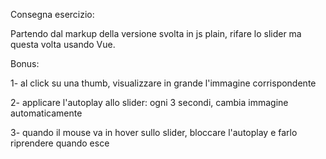 Consegna esercizio:

Partendo dal markup della versione svolta in js plain, rifare lo slider ma questa volta usando Vue.

Bonus:

1- al click su una thumb, visualizzare in grande l'immagine corrispondente

2- applicare l'autoplay allo slider: ogni 3 secondi, cambia immagine automaticamente

3- quando il mouse va in hover sullo slider, bloccare l'autoplay e farlo riprendere quando esce
